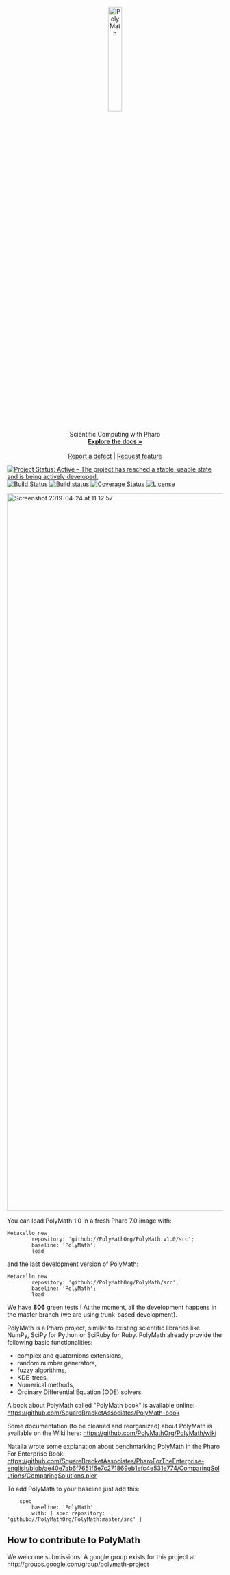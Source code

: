 <p align="center"><img alt="PolyMath" src="https://user-images.githubusercontent.com/327334/63360401-439db400-c366-11e9-954a-b45def952e08.png" style="width: 25%; height: 25%">
  <p align="center">
    Scientific Computing with Pharo
    <br>
    <a href="docs/"><strong>Explore the docs »</strong></a>
    <br>
    <br>
    <a href="https://github.com/PolyMath/PolyMath/issues/new?labels=Type%3A+Defect">Report a defect</a>
    |
    <a href="https://github.com/PolyMath/PolyMath/issues/new?labels=Type%3A+Feature">Request feature</a>
  </p>
</p>

[![Project Status: Active – The project has reached a stable, usable state and is being actively developed.](http://www.repostatus.org/badges/latest/active.svg)](http://www.repostatus.org/#active)
[![Build Status](https://travis-ci.org/PolyMathOrg/PolyMath.svg?branch=master)](https://travis-ci.org/PolyMathOrg/PolyMath)
[![Build status](https://ci.appveyor.com/api/projects/status/3tvarh2xi22max8h?svg=true)](https://ci.appveyor.com/project/SergeStinckwich/polymath-88bea)
[![Coverage Status](https://coveralls.io/repos/github/PolyMathOrg/PolyMath/badge.svg?branch=development)](https://coveralls.io/github/PolyMathOrg/PolyMath?branch=development)
[![License](https://img.shields.io/badge/license-MIT-blue.svg)](https://raw.githubusercontent.com/PolyMathOrg/PolyMath/master/LICENSE)

<img width="1675" alt="Screenshot 2019-04-24 at 11 12 57" src="https://user-images.githubusercontent.com/327334/56652094-66eb7780-6682-11e9-9753-101be18df67c.png">

You can load PolyMath 1.0 in a fresh Pharo 7.0 image with:

```Smalltalk
Metacello new
        repository: 'github://PolyMathOrg/PolyMath:v1.0/src';
        baseline: 'PolyMath';
        load
```

and the last development version of PolyMath:

```Smalltalk
Metacello new
        repository: 'github://PolyMathOrg/PolyMath/src';
        baseline: 'PolyMath';
        load
```

We have **806** green tests ! At the moment, all the development happens in the master branch (we are using trunk-based development).

PolyMath is a Pharo project, similar to existing scientific libraries like NumPy, SciPy for Python or SciRuby for Ruby. PolyMath already provide the following basic functionalities:
- complex and quaternions extensions,
- random number generators,
- fuzzy algorithms,
- KDE-trees,
- Numerical methods,
- Ordinary Differential Equation (ODE) solvers.

A book about PolyMath called "PolyMath book" is available online: https://github.com/SquareBracketAssociates/PolyMath-book

Some documentation (to be cleaned and reorganized) about PolyMath is available on the Wiki here: 
https://github.com/PolyMathOrg/PolyMath/wiki

Natalia wrote some explanation about benchmarking PolyMath in the Pharo For Enterprise Book: https://github.com/SquareBracketAssociates/PharoForTheEnterprise-english/blob/ae40e7ab6f7651f6e7c271869eb1efc4e531e774/ComparingSolutions/ComparingSolutions.pier

To add PolyMath to your baseline just add this:

```Smalltalk
    spec
    	baseline: 'PolyMath'
    	with: [ spec repository: 'github://PolyMathOrg/PolyMath:master/src' ]
```

## How to contribute to PolyMath

We welcome submissions! A google group exists for this project at http://groups.google.com/group/polymath-project
